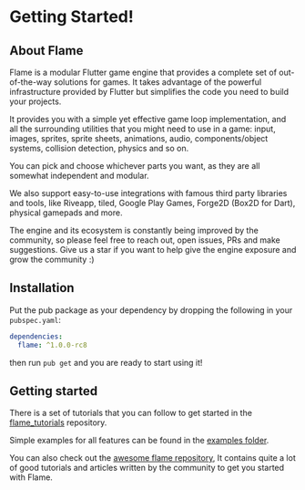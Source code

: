 # Getting Started!

## About Flame

Flame is a modular Flutter game engine that provides a complete set of out-of-the-way solutions for
games. It takes advantage of the powerful infrastructure provided by Flutter but simplifies the code
you need to build your projects.

It provides you with a simple yet effective game loop implementation, and all the surrounding
utilities that you might need to use in a game: input, images, sprites, sprite sheets, animations,
audio, components/object systems, collision detection, physics and so on.

You can pick and choose whichever parts you want, as they are all somewhat independent and modular.

We also support easy-to-use integrations with famous third party libraries and tools, like Riveapp,
tiled, Google Play Games, Forge2D (Box2D for Dart), physical gamepads and more.

The engine and its ecosystem is constantly being improved by the community, so please feel free to
reach out, open issues, PRs and make suggestions.
Give us a star if you want to help give the engine exposure and grow the community :)

## Installation

Put the pub package as your dependency by dropping the following in your `pubspec.yaml`:

```yaml
dependencies:
  flame: ^1.0.0-rc8
```

then run `pub get` and you are ready to start using it!

## Getting started

There is a set of tutorials that you can follow to get started in the
[flame_tutorials](https://github.com/flame-engine/flame_tutorials) repository.

Simple examples for all features can be found in the
[examples folder](https://github.com/flame-engine/flame/tree/main/examples).

You can also check out the
[awesome flame repository](https://github.com/flame-engine/awesome-flame#articles--tutorials),
It contains quite a lot of good tutorials and articles written by the community to get you started
with Flame.
